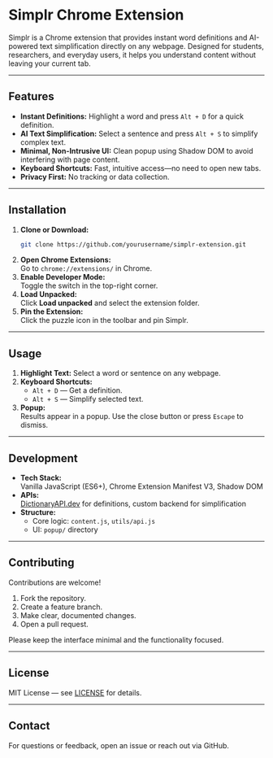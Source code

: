 # Simplr Chrome Extension

Simplr is a Chrome extension that provides instant word definitions and AI-powered text simplification directly on any webpage. Designed for students, researchers, and everyday users, it helps you understand content without leaving your current tab.

---

## Features

- **Instant Definitions:** Highlight a word and press `Alt + D` for a quick definition.
- **AI Text Simplification:** Select a sentence and press `Alt + S` to simplify complex text.
- **Minimal, Non-Intrusive UI:** Clean popup using Shadow DOM to avoid interfering with page content.
- **Keyboard Shortcuts:** Fast, intuitive access—no need to open new tabs.
- **Privacy First:** No tracking or data collection.

---

## Installation

1. **Clone or Download:**
   ```bash
   git clone https://github.com/yourusername/simplr-extension.git
   ```
2. **Open Chrome Extensions:**  
   Go to `chrome://extensions/` in Chrome.
3. **Enable Developer Mode:**  
   Toggle the switch in the top-right corner.
4. **Load Unpacked:**  
   Click **Load unpacked** and select the extension folder.
5. **Pin the Extension:**  
   Click the puzzle icon in the toolbar and pin Simplr.

---

## Usage

1. **Highlight Text:** Select a word or sentence on any webpage.
2. **Keyboard Shortcuts:**
   - `Alt + D` — Get a definition.
   - `Alt + S` — Simplify selected text.
3. **Popup:**  
   Results appear in a popup. Use the close button or press `Escape` to dismiss.

---

## Development

- **Tech Stack:**  
  Vanilla JavaScript (ES6+), Chrome Extension Manifest V3, Shadow DOM
- **APIs:**  
  [DictionaryAPI.dev](https://dictionaryapi.dev/) for definitions, custom backend for simplification
- **Structure:**  
  - Core logic: `content.js`, `utils/api.js`
  - UI: `popup/` directory

---

## Contributing

Contributions are welcome!  
1. Fork the repository.
2. Create a feature branch.
3. Make clear, documented changes.
4. Open a pull request.

Please keep the interface minimal and the functionality focused.

---

## License

MIT License — see [LICENSE](LICENSE) for details.

---

## Contact

For questions or feedback, open an issue or reach out via GitHub.
